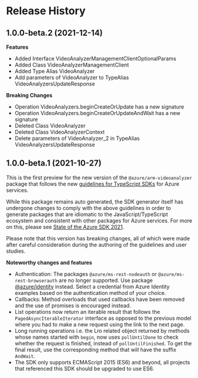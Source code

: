 # Release History
    
## 1.0.0-beta.2 (2021-12-14)
    
**Features**

  - Added Interface VideoAnalyzerManagementClientOptionalParams
  - Added Class VideoAnalyzerManagementClient
  - Added Type Alias VideoAnalyzer
  - Add parameters of VideoAnalyzer to TypeAlias VideoAnalyzersUpdateResponse

**Breaking Changes**

  - Operation VideoAnalyzers.beginCreateOrUpdate has a new signature
  - Operation VideoAnalyzers.beginCreateOrUpdateAndWait has a new signature
  - Deleted Class VideoAnalyzer
  - Deleted Class VideoAnalyzerContext
  - Delete parameters of VideoAnalyzer_2 in TypeAlias VideoAnalyzersUpdateResponse
    
## 1.0.0-beta.1 (2021-10-27)

This is the first preview for the new version of the `@azure/arm-videoanalyzer` package that follows the new [guidelines for TypeScript SDKs](https://azure.github.io/azure-sdk/typescript_introduction.html) for Azure services.

While this package remains auto generated, the SDK generator itself has undergone changes to comply with the above guidelines in order to generate packages that are idiomatic to the JavaScript/TypeScript ecosystem and consistent with other packages for Azure services. For more on this, please see [State of the Azure SDK 2021](https://devblogs.microsoft.com/azure-sdk/state-of-the-azure-sdk-2021/).

Please note that this version has breaking changes, all of which were made after careful consideration during the authoring of the guidelines and user studies.

**Noteworthy changes and features**
- Authentication: The packages `@azure/ms-rest-nodeauth` or `@azure/ms-rest-browserauth` are no longer supported. Use package [@azure/identity](https://www.npmjs.com/package/@azure/identity) instead. Select a credential from Azure Identity examples based on the authentication method of your choice.
- Callbacks: Method overloads that used callbacks have been removed and the use of promises is encouraged instead.
- List operations now return an iterable result that follows the `PagedAsyncIterableIterator` interface as opposed to the previous model where you had to make a new request using the link to the next page.
- Long running operations i.e. the Lro related object returned by methods whose names started with `begin`, now uses `pollUntilDone` to check whether the request is finished, instead of `pollUntilFinished`. To get the final result, use the corresponding method that will have the suffix `AndWait`.
- The SDK only supports ECMAScript 2015 (ES6) and beyond, all projects that referenced this SDK should be upgraded to use ES6.

